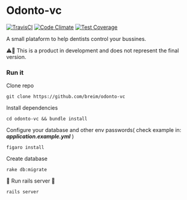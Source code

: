 # Odonto-vc

[![TravisCI](https://travis-ci.org/breim/odonto-vc.svg?branch=master)](https://travis-ci.org/breim/odonto-vc)
[![Code Climate](https://codeclimate.com/github/breim/odonto-vc/badges/gpa.svg)](https://codeclimate.com/github/breim/odonto-vc)
[![Test Coverage](https://api.codeclimate.com/v1/badges/20afc48491663b9585c8/test_coverage)](https://codeclimate.com/github/breim/odonto-vc/test_coverage)

A small plataform to help dentists control your bussines.


⚠️🚧
This is a product in development and does not represent the final version.
 

### Run it 

Clone repo

```
git clone https://github.com/breim/odonto-vc
```

Install dependencies

```
cd odonto-vc && bundle install
```

Configure your database and other env passwords( check example in: ***application.example.yml*** )

```
figaro install
```

Create database

```
rake db:migrate
```


🎉 Run rails server 🎉  

```
rails server
```
